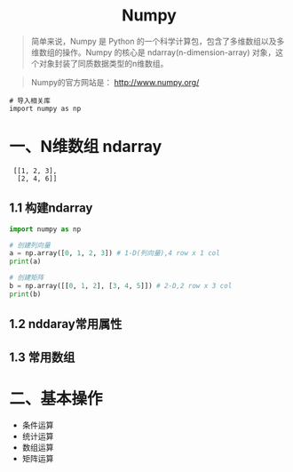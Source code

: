 <h1 align="center">Numpy</h1>

> 简单来说，Numpy 是 Python 的一个科学计算包，包含了多维数组以及多维数组的操作。Numpy 的核心是 ndarray(n-dimension-array) 对象，这个对象封装了同质数据类型的n维数组。

> Numpy的官方网站是： http://www.numpy.org/

    # 导入相关库
    import numpy as np

# 一、N维数组 ndarray

     [[1, 2, 3],
      [2, 4, 6]]

## 1.1 构建ndarray

```python
import numpy as np

# 创建列向量
a = np.array([0, 1, 2, 3]) # 1-D(列向量),4 row x 1 col
print(a)

# 创建矩阵
b = np.array([[0, 1, 2], [3, 4, 5]]) # 2-D,2 row x 3 col
print(b)
```

## 1.2 nddaray常用属性

## 1.3 常用数组

# 二、基本操作

- 条件运算
- 统计运算
- 数组运算
- 矩阵运算






